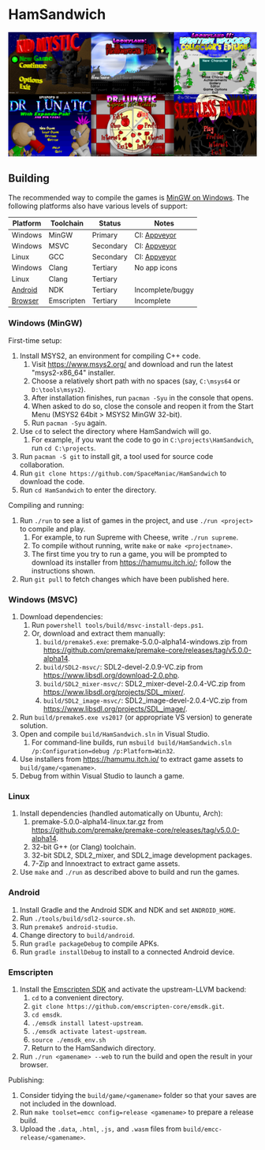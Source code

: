 # HamSandwich

![Screenshots of game title screens](docs/titlescreens.png)

## Building

The recommended way to compile the games is [MinGW on Windows](#windows-mingw).
The following platforms also have various levels of support:

Platform | Toolchain | Status | Notes
-|-|-|-
Windows | MinGW | Primary | CI: [Appveyor](https://ci.appveyor.com/project/SpaceManiac/hamsandwich)
Windows | MSVC | Secondary | CI: [Appveyor](https://ci.appveyor.com/project/SpaceManiac/hamsandwich)
Linux | GCC | Secondary | CI: [Appveyor](https://ci.appveyor.com/project/SpaceManiac/hamsandwich)
Windows | Clang | Tertiary | No app icons
Linux | Clang | Tertiary
[Android](#Android) | NDK | Tertiary | Incomplete/buggy
[Browser](#Emscripten) | Emscripten | Tertiary | Incomplete

### Windows (MinGW)

First-time setup:

1. Install MSYS2, an environment for compiling C++ code.
    1. Visit <https://www.msys2.org/> and download and run the latest "msys2-x86_64" installer.
    2. Choose a relatively short path with no spaces (say, `C:\msys64` or `D:\tools\msys2`).
    3. After installation finishes, run `pacman -Syu` in the console that opens.
    4. When asked to do so, close the console and reopen it from the Start Menu (MSYS2 64bit > MSYS2 MinGW 32-bit).
    5. Run `pacman -Syu` again.
2. Use `cd` to select the directory where HamSandwich will go.
    1. For example, if you want the code to go in `C:\projects\HamSandwich`, run `cd C:\projects`.
3. Run `pacman -S git` to install git, a tool used for source code collaboration.
4. Run `git clone https://github.com/SpaceManiac/HamSandwich` to download the code.
5. Run `cd HamSandwich` to enter the directory.

Compiling and running:

1. Run `./run` to see a list of games in the project, and use `./run <project>` to compile and play.
    1. For example, to run Supreme with Cheese, write `./run supreme`.
    2. To compile without running, write `make` or `make <projectname>`.
    3. The first time you try to run a game, you will be prompted to download
        its installer from <https://hamumu.itch.io/>;
        follow the instructions shown.
2. Run `git pull` to fetch changes which have been published here.

### Windows (MSVC)

1. Download dependencies:
    1. Run `powershell tools/build/msvc-install-deps.ps1`.
    2. Or, download and extract them manually:
        1. `build/premake5.exe`: premake-5.0.0-alpha14-windows.zip
           from <https://github.com/premake/premake-core/releases/tag/v5.0.0-alpha14>.
        2. `build/SDL2-msvc/`: SDL2-devel-2.0.9-VC.zip from <https://www.libsdl.org/download-2.0.php>.
        3. `build/SDL2_mixer-msvc/`: SDL2_mixer-devel-2.0.4-VC.zip from <https://www.libsdl.org/projects/SDL_mixer/>.
        4. `build/SDL2_image-msvc/`: SDL2_image-devel-2.0.4-VC.zip from <https://www.libsdl.org/projects/SDL_image/>.
2. Run `build/premake5.exe vs2017` (or appropriate VS version) to generate solution.
3. Open and compile `build/HamSandwich.sln` in Visual Studio.
    1. For command-line builds, run `msbuild build/HamSandwich.sln /p:Configuration=debug /p:Platform=Win32`.
4. Use installers from <https://hamumu.itch.io/> to extract game assets to `build/game/<gamename>`.
5. Debug from within Visual Studio to launch a game.

### Linux

1. Install dependencies (handled automatically on Ubuntu, Arch):
    1. premake-5.0.0-alpha14-linux.tar.gz from <https://github.com/premake/premake-core/releases/tag/v5.0.0-alpha14>.
    2. 32-bit G++ (or Clang) toolchain.
    3. 32-bit SDL2, SDL2_mixer, and SDL2_image development packages.
    4. 7-Zip and Innoextract to extract game assets.
2. Use `make` and `./run` as described above to build and run the games.

### Android

1. Install Gradle and the Android SDK and NDK and set `ANDROID_HOME`.
2. Run `./tools/build/sdl2-source.sh`.
3. Run `premake5 android-studio`.
4. Change directory to `build/android`.
5. Run `gradle packageDebug` to compile APKs.
6. Run `gradle installDebug` to install to a connected Android device.

### Emscripten

1. Install the [Emscripten SDK][emsdk] and activate the upstream-LLVM backend:
    1. `cd` to a convenient directory.
    2. `git clone https://github.com/emscripten-core/emsdk.git`.
    3. `cd emsdk`.
    4. `./emsdk install latest-upstream`.
    5. `./emsdk activate latest-upstream`.
    6. `source ./emsdk_env.sh`
    7. Return to the HamSandwich directory.
2. Run `./run <gamename> --web` to run the build and open the result in your
   browser.

Publishing:

1. Consider tidying the `build/game/<gamename>` folder so that your saves are
   not included in the download.
2. Run `make toolset=emcc config=release <gamename>` to prepare a release build.
3. Upload the `.data`, `.html`, `.js,` and `.wasm` files from
   `build/emcc-release/<gamename>`.

[emsdk]: https://emscripten.org/docs/getting_started/downloads.html
